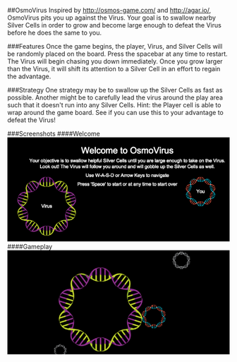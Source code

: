 ##OsmoVirus
Inspired by http://osmos-game.com/ and http://agar.io/, OsmoVirus pits you up against the Virus. Your goal is to swallow nearby Silver Cells in order to grow and become large enough to defeat the Virus before he does the same to you.

###Features
Once the game begins, the player, Virus, and Silver Cells will be randomly placed on the board. Press the spacebar at any time to restart. The Virus will begin chasing you down immediately. Once you grow larger than the Virus, it will shift its attention to a Silver Cell in an effort to regain the advantage.

###Strategy
One strategy may be to swallow up the Silver Cells as fast as possible. Another might be to carefully lead the virus around the play area such that it doesn't run into any Silver Cells. Hint: the Player cell is able to wrap around the game board. See if you can use this to your advantage to defeat the Virus!

###Screenshots
####Welcome
![welcome]
####Gameplay
![gameplay]

[welcome]: ./docs/screenshots/welcome.png
[gameplay]: ./docs/screenshots/action.png
